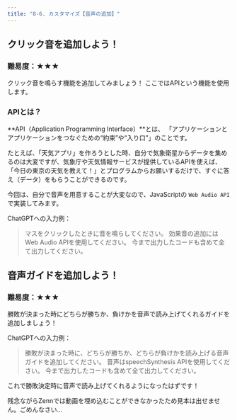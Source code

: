 ```yaml
---
title: "8-6. カスタマイズ【音声の追加】"
---
```


## クリック音を追加しよう！

### 難易度：★★★

クリック音を鳴らす機能を追加してみましょう！
ここではAPIという機能を使用します。

### APIとは？

**API（Application Programming Interface）**とは、
「アプリケーションとアプリケーションをつなぐための“約束”や“入り口”」のことです。

たとえば、「天気アプリ」を作ろうとした時、自分で気象衛星からデータを集めるのは大変ですが、気象庁や天気情報サービスが提供しているAPIを使えば、「今日の東京の天気を教えて！」とプログラムからお願いするだけで、すぐに答え（データ）をもらうことができるのです。

今回は、自分で音声を用意することが大変なので、JavaScriptの `Web Audio API` で実装してみます。

ChatGPTへの入力例：

> マスをクリックしたときに音を鳴らしてください。
> 効果音の追加にはWeb Audio APIを使用してください。
> 今まで出力したコードも含めて全て出力してください。

## 音声ガイドを追加しよう！

### 難易度：★★★

勝敗が決まった時にどちらが勝ちか、負けかを音声で読み上げてくれるガイドを追加しましょう！

ChatGPTへの入力例：

> 勝敗が決まった時に、どちらが勝ちか、どちらが負けかを読み上げる音声ガイドを追加してください。
> 音声はspeechSynthesis APIを使用してください。
> 今まで出力したコードも含めて全て出力してください。

これで勝敗決定時に音声で読み上げてくれるようになったはずです！

残念ながらZennでは動画を埋め込むことができなかったため見本は出せません。ごめんなさい...